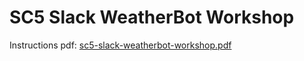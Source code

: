 # SC5 Slack WeatherBot Workshop

Instructions pdf: [sc5-slack-weatherbot-workshop.pdf](https://github.com/SC5/slack-chatbot-workshop/raw/master/sc5-slack-weatherbot-workshop.pdf)